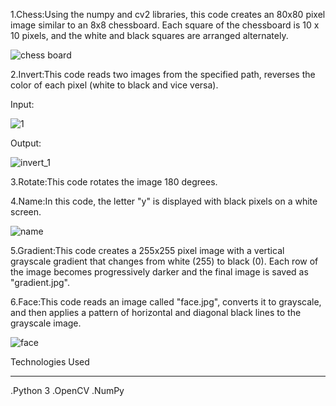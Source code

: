 1.Chess:Using the numpy and cv2 libraries, this code creates an 80x80 pixel image similar to an 8x8 chessboard. Each square of the chessboard is 10 x 10 pixels, and the white and black squares are arranged alternately.


![chess board](https://github.com/user-attachments/assets/1d30e669-4c43-4927-ae8b-c6b5378d76de)


2.Invert:This code reads two images from the specified path, reverses the color of each pixel (white to black and vice versa).

Input:

![1](https://github.com/user-attachments/assets/632ec942-23c8-4b8f-ad44-e0a3f4b45f33)

Output:

![invert_1](https://github.com/user-attachments/assets/ae329db3-e53a-4d25-9f07-3e6c74b81127)

3.Rotate:This code rotates the image 180 degrees.

4.Name:In this code, the letter "y" is displayed with black pixels on a white screen.

![name](https://github.com/user-attachments/assets/ce02bb2b-c43e-4856-ae57-f51b65912c55)


5.Gradient:This code creates a 255x255 pixel image with a vertical grayscale gradient that changes from white (255) to black (0). Each row of the image becomes progressively darker and the final image is saved as "gradient.jpg".

6.Face:This code reads an image called "face.jpg", converts it to grayscale, and then applies a pattern of horizontal and diagonal black lines to the grayscale image.

![face](https://github.com/user-attachments/assets/087c4579-8e00-4562-8f92-2ca701ea9a04)



Technologies Used
____________________
.Python 3
.OpenCV
.NumPy
